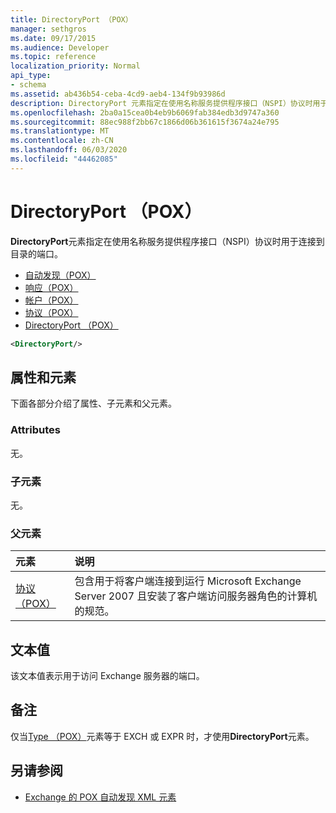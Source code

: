 ```yaml
---
title: DirectoryPort （POX）
manager: sethgros
ms.date: 09/17/2015
ms.audience: Developer
ms.topic: reference
localization_priority: Normal
api_type:
- schema
ms.assetid: ab436b54-ceba-4cd9-aeb4-134f9b93986d
description: DirectoryPort 元素指定在使用名称服务提供程序接口（NSPI）协议时用于连接到目录的端口。
ms.openlocfilehash: 2ba0a15cea0b4eb9b6069fab384edb3d9747a360
ms.sourcegitcommit: 88ec988f2bb67c1866d06b361615f3674a24e795
ms.translationtype: MT
ms.contentlocale: zh-CN
ms.lasthandoff: 06/03/2020
ms.locfileid: "44462085"
---
```

# <a name="directoryport-pox"></a>DirectoryPort （POX）

**DirectoryPort**元素指定在使用名称服务提供程序接口（NSPI）协议时用于连接到目录的端口。 
  
- [自动发现（POX）](autodiscover-pox.md) 
- [响应（POX）](response-pox.md)  
- [帐户（POX）](account-pox.md)  
- [协议（POX）](protocol-pox.md)  
- [DirectoryPort （POX）](directoryport-pox.md)
  
```xml
<DirectoryPort/>
```

## <a name="attributes-and-elements"></a>属性和元素

下面各部分介绍了属性、子元素和父元素。
  
### <a name="attributes"></a>Attributes

无。
  
### <a name="child-elements"></a>子元素

无。
  
### <a name="parent-elements"></a>父元素

|**元素**|**说明**|
|:-----|:-----|
|[协议（POX）](protocol-pox.md) <br/> |包含用于将客户端连接到运行 Microsoft Exchange Server 2007 且安装了客户端访问服务器角色的计算机的规范。  <br/> |
   
## <a name="text-value"></a>文本值

该文本值表示用于访问 Exchange 服务器的端口。
  
## <a name="remarks"></a>备注

仅当[Type （POX）](type-pox.md)元素等于 EXCH 或 EXPR 时，才使用**DirectoryPort**元素。 
  
## <a name="see-also"></a>另请参阅

- [Exchange 的 POX 自动发现 XML 元素](pox-autodiscover-xml-elements-for-exchange.md)

